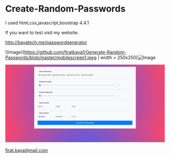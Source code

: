 # Create-Random-Passwords
I used  html,css,javascript,boostrap 4.4.1

If you want to test visit my website. 

http://kayatech.me/passwordgenerator

![Image](https://github.com/firatkaya1/Generate-Random-Passwords/blob/master/mobilescreen1.jpeg | width = 250x250)![Image](https://github.com/firatkaya1/Generate-Random-Passwords/blob/master/mobilescreen2.jpeg)

![Image](https://github.com/firatkaya1/Create-Random-Passwords/blob/master/screenshoot.png)


firat.kaya@mail.com
